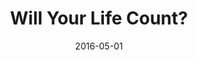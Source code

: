 ---
title: "Will Your Life Count?"
speaker: "Barry Gin"
date: "2016-05-01"
sermonUrl: "//35.190.93.184/sermons/20160501_sunday_barry_gin_the_importance_of_love.mp3"
---